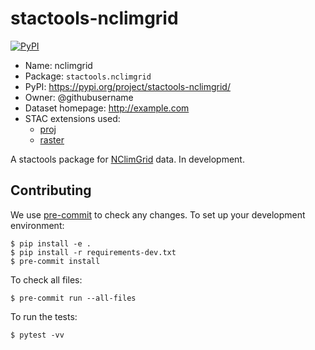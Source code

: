 # stactools-nclimgrid

[![PyPI](https://img.shields.io/pypi/v/stactools-nclimgrid)](https://pypi.org/project/stactools-nclimgrid/)

- Name: nclimgrid
- Package: `stactools.nclimgrid`
- PyPI: https://pypi.org/project/stactools-nclimgrid/
- Owner: @githubusername
- Dataset homepage: http://example.com
- STAC extensions used:
  - [proj](https://github.com/stac-extensions/projection/)
  - [raster](https://github.com/stac-extensions/raster)

A stactools package for [NClimGrid](https://www.ncei.noaa.gov/access/metadata/landing-page/bin/iso?id=gov.noaa.ncdc:C00332) data. In development.

## Contributing

We use [pre-commit](https://pre-commit.com/) to check any changes.
To set up your development environment:

```shell
$ pip install -e .
$ pip install -r requirements-dev.txt
$ pre-commit install
```

To check all files:

```shell
$ pre-commit run --all-files
```

To run the tests:

```shell
$ pytest -vv
```
